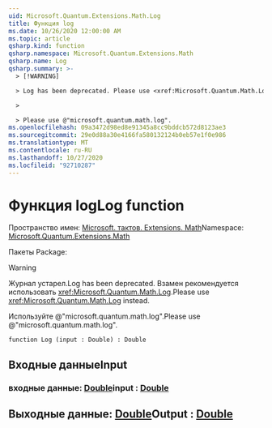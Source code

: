 ```yaml
---
uid: Microsoft.Quantum.Extensions.Math.Log
title: Функция log
ms.date: 10/26/2020 12:00:00 AM
ms.topic: article
qsharp.kind: function
qsharp.namespace: Microsoft.Quantum.Extensions.Math
qsharp.name: Log
qsharp.summary: >-
  > [!WARNING]

  > Log has been deprecated. Please use <xref:Microsoft.Quantum.Math.Log> instead.

  >

  > Please use @"microsoft.quantum.math.log".
ms.openlocfilehash: 09a3472d98ed8e91345a8cc9bddcb572d8123ae3
ms.sourcegitcommit: 29e0d88a30e4166fa580132124b0eb57e1f0e986
ms.translationtype: MT
ms.contentlocale: ru-RU
ms.lasthandoff: 10/27/2020
ms.locfileid: "92710287"
---
```

# <a name="log-function"></a><span data-ttu-id="5a786-102">Функция log</span><span class="sxs-lookup"><span data-stu-id="5a786-102">Log function</span></span>

<span data-ttu-id="5a786-103">Пространство имен: [Microsoft. тактов. Extensions. Math](xref:Microsoft.Quantum.Extensions.Math)</span><span class="sxs-lookup"><span data-stu-id="5a786-103">Namespace: [Microsoft.Quantum.Extensions.Math](xref:Microsoft.Quantum.Extensions.Math)</span></span>

<span data-ttu-id="5a786-104">Пакеты [](https://nuget.org/packages/)</span><span class="sxs-lookup"><span data-stu-id="5a786-104">Package: [](https://nuget.org/packages/)</span></span>


> [!WARNING]
> <span data-ttu-id="5a786-105">Журнал устарел.</span><span class="sxs-lookup"><span data-stu-id="5a786-105">Log has been deprecated.</span></span> <span data-ttu-id="5a786-106">Взамен рекомендуется использовать <xref:Microsoft.Quantum.Math.Log>.</span><span class="sxs-lookup"><span data-stu-id="5a786-106">Please use <xref:Microsoft.Quantum.Math.Log> instead.</span></span>
>
> <span data-ttu-id="5a786-107">Используйте @"microsoft.quantum.math.log".</span><span class="sxs-lookup"><span data-stu-id="5a786-107">Please use @"microsoft.quantum.math.log".</span></span>



```qsharp
function Log (input : Double) : Double
```


## <a name="input"></a><span data-ttu-id="5a786-108">Входные данные</span><span class="sxs-lookup"><span data-stu-id="5a786-108">Input</span></span>

### <a name="input--double"></a><span data-ttu-id="5a786-109">входные данные: [Double](xref:microsoft.quantum.lang-ref.double)</span><span class="sxs-lookup"><span data-stu-id="5a786-109">input : [Double](xref:microsoft.quantum.lang-ref.double)</span></span>





## <a name="output--double"></a><span data-ttu-id="5a786-110">Выходные данные: [Double](xref:microsoft.quantum.lang-ref.double)</span><span class="sxs-lookup"><span data-stu-id="5a786-110">Output : [Double](xref:microsoft.quantum.lang-ref.double)</span></span>

